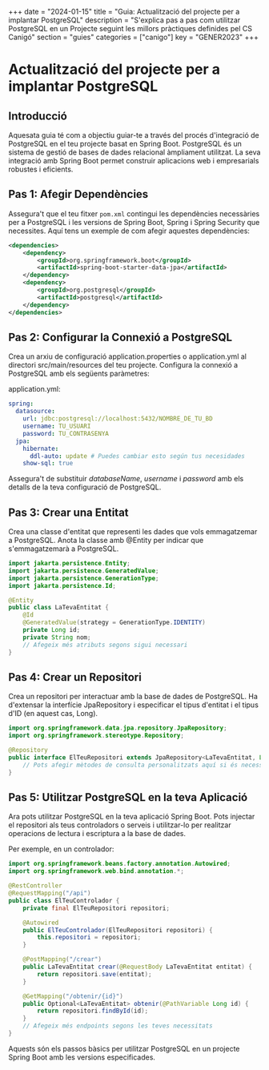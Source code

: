 +++
date = "2024-01-15"
title = "Guia: Actualització del projecte per a implantar PostgreSQL"
description = "S'explica pas a pas com utilitzar PostgreSQL en un Projecte seguint les millors pràctiques definides pel CS Canigó"
section = "guies"
categories = ["canigo"]
key = "GENER2023"
+++


# Actualització del projecte per a implantar PostgreSQL


## Introducció

Aquesata guia té com a objectiu guiar-te a través del procés d'integració de PostgreSQL en el teu projecte basat en Spring Boot. PostgreSQL és un sistema de gestió de bases de dades relacional àmpliament utilitzat. La seva integració amb Spring Boot permet construir aplicacions web i empresarials robustes i eficients.

## Pas 1: Afegir Dependències

Assegura't que el teu fitxer `pom.xml` contingui les dependències necessàries per a PostgreSQL i les versions de Spring Boot, Spring i Spring Security que necessites. Aquí tens un exemple de com afegir aquestes dependències:

```xml
<dependencies>
    <dependency>
        <groupId>org.springframework.boot</groupId>
        <artifactId>spring-boot-starter-data-jpa</artifactId>
    </dependency>
    <dependency>
        <groupId>org.postgresql</groupId>
        <artifactId>postgresql</artifactId>
    </dependency>
</dependencies>
```
## Pas 2: Configurar la Connexió a PostgreSQL

Crea un arxiu de configuració application.properties o application.yml al directori src/main/resources del teu projecte. Configura la connexió a PostgreSQL amb els següents paràmetres:

application.yml:

```yml
spring:
  datasource:
    url: jdbc:postgresql://localhost:5432/NOMBRE_DE_TU_BD
    username: TU_USUARI
    password: TU_CONTRASENYA
  jpa:
    hibernate:
      ddl-auto: update # Puedes cambiar esto según tus necesidades
    show-sql: true
```

Assegura't de substituir *databaseName*, *username* i *password* amb els detalls de la teva configuració de PostgreSQL.

## Pas 3: Crear una Entitat

Crea una classe d'entitat que representi les dades que vols emmagatzemar a PostgreSQL. Anota la classe amb @Entity per indicar que s'emmagatzemarà a PostgreSQL.

```java
import jakarta.persistence.Entity;
import jakarta.persistence.GeneratedValue;
import jakarta.persistence.GenerationType;
import jakarta.persistence.Id;

@Entity
public class LaTevaEntitat {
    @Id
    @GeneratedValue(strategy = GenerationType.IDENTITY)
    private Long id;
    private String nom;
    // Afegeix més atributs segons sigui necessari
}

```

## Pas 4: Crear un Repositori
Crea un repositori per interactuar amb la base de dades de PostgreSQL. Ha d'extensar la interfície JpaRepository i especificar el tipus d'entitat i el tipus d'ID (en aquest cas, Long).

```java
import org.springframework.data.jpa.repository.JpaRepository;
import org.springframework.stereotype.Repository;

@Repository
public interface ElTeuRepositori extends JpaRepository<LaTevaEntitat, Long> {
    // Pots afegir mètodes de consulta personalitzats aquí si és necessari.
}
```

## Pas 5: Utilitzar PostgreSQL en la teva Aplicació
Ara pots utilitzar PostgreSQL en la teva aplicació Spring Boot. Pots injectar el repositori als teus controladors o serveis i utilitzar-lo per realitzar operacions de lectura i escriptura a la base de dades.

Per exemple, en un controlador:

```java
import org.springframework.beans.factory.annotation.Autowired;
import org.springframework.web.bind.annotation.*;

@RestController
@RequestMapping("/api")
public class ElTeuControlador {
    private final ElTeuRepositori repositori;

    @Autowired
    public ElTeuControlador(ElTeuRepositori repositori) {
        this.repositori = repositori;
    }

    @PostMapping("/crear")
    public LaTevaEntitat crear(@RequestBody LaTevaEntitat entitat) {
        return repositori.save(entitat);
    }

    @GetMapping("/obtenir/{id}")
    public Optional<LaTevaEntitat> obtenir(@PathVariable Long id) {
        return repositori.findById(id);
    }
    // Afegeix més endpoints segons les teves necessitats
}
```

Aquests són els passos bàsics per utilitzar PostgreSQL en un projecte Spring Boot amb les versions especificades.
